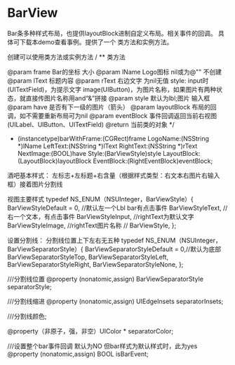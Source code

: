 # BarView
Bar条多种样式布局，也提供layoutBlock进制自定义布局。相关事件的回调。
具体可下载本demo查看事例。提供了一个 类方法和实例方法。

创建可以使用类方法或实例方法
/ **
 类方法
 
 @param frame           Bar的坐标 大小
 @param lName           Logo图标  nil或为@"" 不创建
 @param lText           标题内容
 @param rText           右边文字 为nil无值 style: input时(UITextField)，为提示文字 image(UIButton)，为图片名称，如果图片有两种状态，就直接传图片名称用and“&”拼接
 @param style           默认为lbl;图片 输入框
 @param have            是否有下一级的图片（箭头）
 @param layoutBlock     布局的回调，如不需要重新布局可为nil
 @param eventBlock      事件回调返回当前右视图(UILabel、UIButton、UITextField)
 @return 当前类的对象
 */
+ (instancetype)barWithFrame:(CGRect)frame LogoName:(NSString *)lName LeftText:(NSString *)lText RightText:(NSString *)rText NextImage:(BOOL)have Style:(BarViewStyle)style LayoutBlock:(LayoutBlock)layoutBlock  EventBlock:(RightEventBlock)eventBlock;

酒吧基本样式：
左标志+左标题+右含量（根据样式类型：右文本右图片右输入框）接着图片分割线


视图主要样式
typedef NS_ENUM（NSUInteger，BarViewStyle）{
  BarViewStyleDefault = 0,  //默认左一个Lbl bar有点击事件
  BarViewStyleText,         //右一个文本，有点击事件
  BarViewStyleInput,        //rightText为默认文字
  BarViewStyleImage,        //rightText图片名称
//  BarViewStyle,
};

设置分割线：
分割线位置上下左右无五种
typedef NS_ENUM（NSUInteger，BarViewSeparatorStyle）{
  BarViewSeparatorStyleDefault = 0,//默认为底部
  BarViewSeparatorStyleTop,
  BarViewSeparatorStyleLeft,
  BarViewSeparatorStyleRight,
  BarViewSeparatorStyleNone,
};

///分割线位置
@property (nonatomic,assign) BarViewSeparatorStyle separatorStyle;


///分割线缩进
@property (nonatomic,assign) UIEdgeInsets separatorInsets;

///分割线颜色;

@property（非原子，强，非空）UIColor * separatorColor;

///设置整个bar事件回调 默认为NO  但bar样式为默认样式时，此为yes
@property (nonatomic,assign) BOOL isBarEvent;
